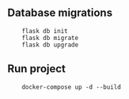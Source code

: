 ## Database migrations
```
    flask db init
    flask db migrate
    flask db upgrade
```

## Run project
```
    docker-compose up -d --build
```